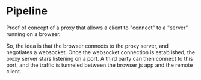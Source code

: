 # Pipeline
Proof of concept of a proxy that allows a client to "connect" to a "server" running on a browser.

So, the idea is that the browser connects to the proxy server, and negotiates a websocket.
Once the websocket connection is established, the proxy server stars listening on a port. A third party can then
connect to this port, and the traffic is tunneled between the browser js app and the remote client.
